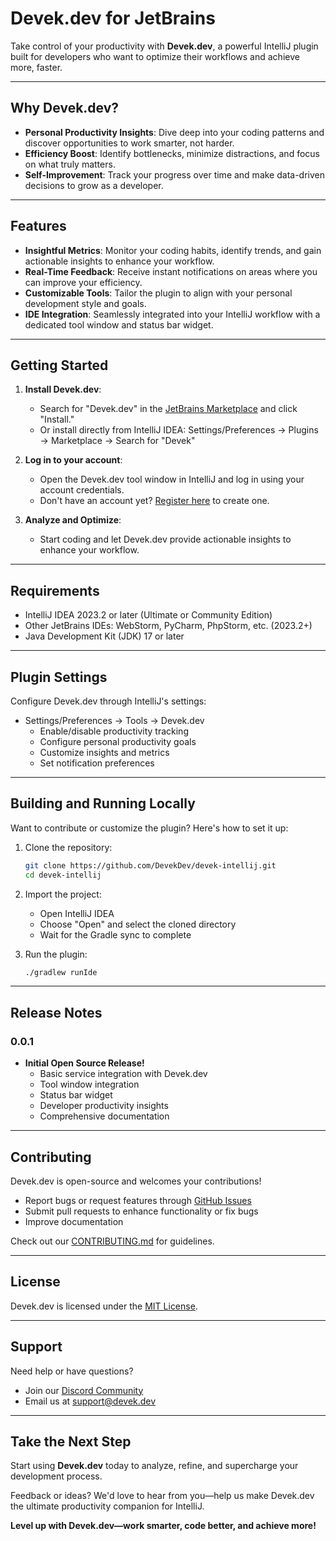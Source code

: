 # **Devek.dev for JetBrains**

Take control of your productivity with **Devek.dev**, a powerful IntelliJ plugin built for developers who want to optimize their workflows and achieve more, faster.

---

## **Why Devek.dev?**

- **Personal Productivity Insights**: Dive deep into your coding patterns and discover opportunities to work smarter, not harder.
- **Efficiency Boost**: Identify bottlenecks, minimize distractions, and focus on what truly matters.
- **Self-Improvement**: Track your progress over time and make data-driven decisions to grow as a developer.

---

## **Features**

- **Insightful Metrics**: Monitor your coding habits, identify trends, and gain actionable insights to enhance your workflow.
- **Real-Time Feedback**: Receive instant notifications on areas where you can improve your efficiency.
- **Customizable Tools**: Tailor the plugin to align with your personal development style and goals.
- **IDE Integration**: Seamlessly integrated into your IntelliJ workflow with a dedicated tool window and status bar widget.

---

## **Getting Started**

1. **Install Devek.dev**:
    - Search for "Devek.dev" in the [JetBrains Marketplace](https://plugins.jetbrains.com/devek) and click "Install."
    - Or install directly from IntelliJ IDEA: Settings/Preferences → Plugins → Marketplace → Search for "Devek"

2. **Log in to your account**:
    - Open the Devek.dev tool window in IntelliJ and log in using your account credentials.
    - Don't have an account yet? [Register here](https://app.devek.dev) to create one.

3. **Analyze and Optimize**:
    - Start coding and let Devek.dev provide actionable insights to enhance your workflow.

---

## **Requirements**

- IntelliJ IDEA 2023.2 or later (Ultimate or Community Edition)
- Other JetBrains IDEs: WebStorm, PyCharm, PhpStorm, etc. (2023.2+)
- Java Development Kit (JDK) 17 or later

---

## **Plugin Settings**

Configure Devek.dev through IntelliJ's settings:
- Settings/Preferences → Tools → Devek.dev
    - Enable/disable productivity tracking
    - Configure personal productivity goals
    - Customize insights and metrics
    - Set notification preferences

---

## **Building and Running Locally**

Want to contribute or customize the plugin? Here's how to set it up:

1. Clone the repository:
   ```bash
   git clone https://github.com/DevekDev/devek-intellij.git
   cd devek-intellij
   ```

2. Import the project:
    - Open IntelliJ IDEA
    - Choose "Open" and select the cloned directory
    - Wait for the Gradle sync to complete

3. Run the plugin:
   ```bash
   ./gradlew runIde
   ```

---

## **Release Notes**

### 0.0.1
- **Initial Open Source Release!**
    - Basic service integration with Devek.dev
    - Tool window integration
    - Status bar widget
    - Developer productivity insights
    - Comprehensive documentation

---

## **Contributing**

Devek.dev is open-source and welcomes your contributions!

- Report bugs or request features through [GitHub Issues](https://github.com/DevekDev/devek-jetbrains/issues)
- Submit pull requests to enhance functionality or fix bugs
- Improve documentation

Check out our [CONTRIBUTING.md](CONTRIBUTING.md) for guidelines.

---

## **License**

Devek.dev is licensed under the [MIT License](LICENSE).

---

## **Support**

Need help or have questions?
- Join our [Discord Community](https://discord.gg/5r4FEycG)
- Email us at support@devek.dev

---

## **Take the Next Step**

Start using **Devek.dev** today to analyze, refine, and supercharge your development process.

Feedback or ideas? We'd love to hear from you—help us make Devek.dev the ultimate productivity companion for IntelliJ.

**Level up with Devek.dev—work smarter, code better, and achieve more!**